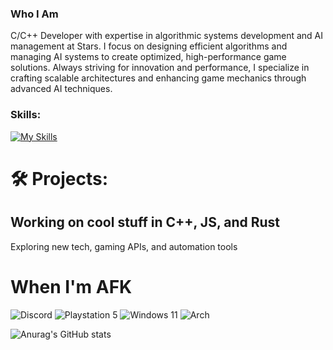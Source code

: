 ###  Who I Am

C/C++ Developer with expertise in algorithmic systems development and AI management at Stars. I focus on designing efficient algorithms and managing AI systems to create optimized, high-performance game solutions. Always striving for innovation and performance, I specialize in crafting scalable architectures and enhancing game mechanics through advanced AI techniques.


### Skills:

[![My Skills](https://skillicons.dev/icons?i=py,cpp,c,dotnet,asm,git)](https://skillicons.dev)


# 🛠 Projects:
## Working on cool stuff in C++, JS, and Rust
 Exploring new tech, gaming APIs, and automation tools


# When I'm AFK
![Discord](https://img.shields.io/badge/Discord-%235865F2.svg?style=for-the-badge&logo=discord&logoColor=white) ![Playstation 5](https://img.shields.io/badge/Playstation%205-003791?style=for-the-badge&logo=playstation-5&logoColor=white) ![Windows 11](https://img.shields.io/badge/Windows%2011-%230079d5.svg?style=for-the-badge&logo=Windows%2011&logoColor=white) ![Arch](https://img.shields.io/badge/Arch%20Linux-1793D1?logo=arch-linux&logoColor=fff&style=for-the-badge) 


![Anurag's GitHub stats](https://github-readme-stats.vercel.app/api?username=handlepcie&show_icons=true&theme=radical)
